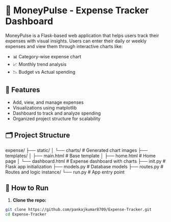 # 💸 MoneyPulse - Expense Tracker Dashboard

MoneyPulse is a Flask-based web application that helps users track their expenses with visual insights. Users can enter their daily or weekly expenses and view them through interactive charts like:

- 📊 Category-wise expense chart
- 📈 Monthly trend analysis
- 📉 Budget vs Actual spending

## 🔧 Features

- Add, view, and manage expenses
- Visualizations using matplotlib
- Dashboard to track and analyze spending
- Organized project structure for scalability

## 🗂️ Project Structure
expense/
├── static/
│ └── charts/ # Generated chart images
├── templates/
│ ├── main.html # Base template
│ ├── home.html # Home page
│ └── dashboard.html # Expense dashboard with charts
├── init.py # Flask app initialization
├── models.py # Database models
├── routes.py # Routes and logic
instance/
└── run.py # App entry point



## 🚀 How to Run

1. **Clone the repo:**

```bash
git clone https://github.com/pankajkumar8709/Expense-Tracker.git
cd Expense-Tracker

